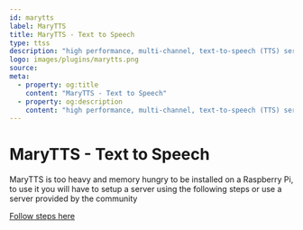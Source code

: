```yaml
---
id: marytts
label: MaryTTS
title: MaryTTS - Text to Speech
type: ttss
description: "high performance, multi-channel, text-to-speech (TTS) server"
logo: images/plugins/marytts.png
source:
meta:
  - property: og:title
    content: "MaryTTS - Text to Speech"
  - property: og:description
    content: "high performance, multi-channel, text-to-speech (TTS) server"
---
```


# MaryTTS - Text to Speech

<PluginLogo/>

MaryTTS is too heavy and memory hungry to be installed on a Raspberry Pi, to use it you will have to setup a server using the following steps or use a server provided by the community

[Follow steps here](../../../dev/docs/configuration/marytts-server.html)

<EditPageLink/>
